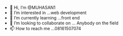 - 👋 Hi, I’m @MUHASAN1
- 👀 I’m interested in ...web development
- 🌱 I’m currently learning ...front end
- 💞️ I’m looking to collaborate on ... Anybody on the field
- 📫 How to reach me ...08161507074

<!---
MUHASAN1/MUHASAN1 is a ✨ special ✨ repository because its `README.md` (this file) appears on your GitHub profile.
You can click the Preview link to take a look at your changes.
--->
